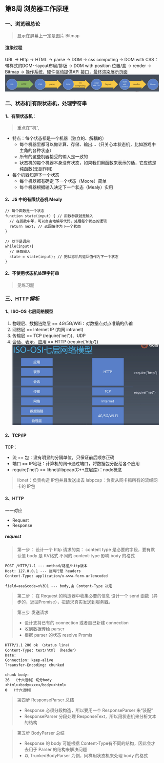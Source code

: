 ## 第8周 浏览器工作原理

### 一、浏览器总论
> 显示在屏幕上一定是图片 Bitmap

#### 渲染过程
URL -> Http -> HTML -> parse -> DOM -> css computing -> DOM with CSS：带样式的DOM--layout布局/排版 -> DOM with position 位置/盒 -> render -> Bitmap -> 操作系统、硬件驱动提供API
接口，最终渲染展示页面
![avatar](./浏览器渲染过程.png)

### 二、状态机|有限状态机，处理字符串
#### 1、有限状态机：
> 重点在"机",
>
- 特点：每个状态都是一个机器（独立的、解耦的）
  - 每个机器里都可以做计算、存储、输出...（只关心本状态机，比如游戏中主角的各种状态）
  - 所有的这些机器接受的输入是一致的
  - 状态机的每个机器本身没有状态，如果我们用函数来表示的话，它应该是纯函数(无副作用)
- 每个机器知道下一个状态
  - 每个机器都有确定 下一个状态（Moore）简单
  - 每个机器根据输入决定下一个状态（Mealy）实用

#### 2、JS 中的有限状态机 Mealy
```
// 每个函数是一个状态
function state(input) { // 函数参数就是输入
  // 在函数中年，可以自由地编写代码，处理每个状态的逻辑
  return next; // 返回值作为下一个状态
}

// 以下是调用
while(input){
  // 获取输入
  state = state(input); // 把状态机的返回值作为下一个状态
}
```

#### 2、不使用状态机处理字符串
> 见练习题



### 三、HTTP 解析
#### 1、ISO-OS 七层网络模型
1. 物理层、数据链路层 == 4G/5G/Wifi：对数据点对点准确的传输
2. 网络层 == Internet  IP  (内网 intranet)
3. 传输层 == TCP (require('net'))、UDP
4. 会话、表示、应用 == HTTP (require('http'))
![avatar](./七层网络模型.png)

#### 2、TCP/IP
TCP：
- 流 == 包：没有明显的分隔单位，只保证前后顺序正确
- 端口 == IP地址：计算机的网卡通过端口，将数据包分配给各个应用
- require('net') == libnet/libpcap(C++底层库)：node概念
> libnet：负责构造 IP包并且发送出去
> labpcap：负责从网卡抓所有的流经网卡的 IP包

#### 3、HTTP
一一对应
- Request
- Response

##### request
> 第一步：
> 设计一个 http 请求的类：
> content type 是必要的字段，要有默认值
> body 是 KV格式
> 不同的 content-type 影响 body 的格式
```
POST /HTTP/1.1 --- method/路径/http版本
Host: 127.0.0.1 --- 这两行是 headers
Content-Type: application/x-www-form-urlencoded

field=aaa&code=x%3D1 --- body,由 Content-Type 决定
```

> 第二步：
> 在 Request 的构造器中收集必要的信息
> 设计一个 send 函数（异步的，返回Promise），把请求真实发送到服务器。

> 第三步 发送请求
> * 设计支持已有的 connection 或者自己新建 connection
> * 收到数据传给 parser
> * 根据 parser 的状态 resolve Promis

```
HTTP/1.1 200 ok （status line）
Content-Type: text/html （header）
Date:
Connection: keep-alive
Traansfer-Encoding: chunked

chunk body:
26  （十六进制）切分body
<html><body>xxx</body><html>
0  （十六进制）
```

> 第四步 ResponseParser 总结
> * Response 必须分段构造，所以要用一个 ResponseParser 来“装配”
> * ResponseParser 分段处理 ResponseText，所以用状态机来分析文本的结构

> 第五步 BodyParser 总结
> * Response 的 body 可能根据 Content-Type有不同的结构，因此会才去用子 Parser 的结构来解决问题
> * 以 TrunkedBodyParser 为例，同样用状态机来处理 body 的格式


